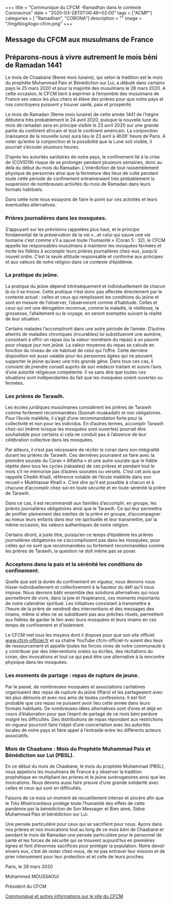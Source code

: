 +++
title = "Communiqué du CFCM -Ramadhan dans le contexte Coronavirus"
date = "2020-03-28T07:00:46+02:00"
tags = ["ACMP"]
categories = [ "Ramadhan", "CORONA"]
description = ""
image = "/img/blog/logo-cfcm.png"
+++

## Message du CFCM aux musulmans de France

## Préparons-nous à vivre autrement le mois béni de Ramadan 1441

 Le mois de Chaabane (8eme mois lunaire), qui selon la tradition est le mois du prophète Muhammad Paix et Bénédiction sur Lui, a débuté dans certains pays le 25 mars 2020 et pour la majorité des musulmans le 26 mars 2020. A cette occasion, le CFCM tient à exprimer à l’ensemble des musulmans de France ses vœux les plus chers et élève des prières pour que notre pays et nos concitoyens puissent y trouver santé, paix et prospérité.

Le mois de Ramadan (9eme mois lunaire) de cette année 1441 de l’hégire débutera très probablement le 24 avril 2020, puisque la nouvelle lune du mois de ramadan sera en principe visible le 23 avril 2020 sur une grande partie du continent africain et tout le continent américain. La conjonction (naissance de la nouvelle lune) aura lieu le 23 avril à 4h26’ heure de Paris. A noter qu’entre la conjonction et la possibilité que la Lune soit visible, il pourrait s’écouler plusieurs heures.

D’après les autorités sanitaires de notre pays, le confinement lié à la crise de (COVID19) risque de se prolonger pendant plusieurs semaines, donc au delà du début du mois du Ramadan. L’interdiction de tout rassemblement physique de personnes ainsi que la fermeture des lieux de culte pendant toute cette période de confinement entraineraient très probablement la suspension de nombreuses activités du mois de Ramadan dans leurs formats habituels.

Dans cette note nous essayons de faire le point sur ces activités et leurs éventuelles alternatives.

### Prières journalières dans les mosquées.
S’appuyant sur les prévisions rappelées plus haut, et le principe fondamental de la préservation de la vie «…et celui qui sauve une vie humaine c’est comme s’il a sauvé toute l’humanité » (Coran 5 : 32), le CFCM appelle les responsables musulmans à maintenir les mosquées fermées et incite les fidèles à accomplir leurs prières journalières chez-eux, jusqu’à nouvel ordre. C’est la seule attitude responsable et conforme aux principes et aux valeurs de notre religion dans ce contexte d’épidémie.

### La pratique du jeûne.
La pratique du jeûne dépend intrinsèquement et individuellement de chacun là où il se trouve. Cette pratique n’est donc pas affectée directement par le contexte actuel :  celles et ceux qui remplissent les conditions du jeûne et sont en mesure de l’observer, l’observeront comme d’habitude. Celles et ceux qui ont une dérogation reconnue, comme la maladie, la vieillesse, la grossesse, l’allaitement ou le voyage, en seront exemptés suivant la réalité de leur situation.

Certains malades l’accompliront dans une autre période de l’année. D’autres atteints de maladies chroniques (incurables) lui substitueront une aumône, consistant à offrir un repas (ou la valeur monétaire du repas) à un pauvre pour chaque jour non jeûné. La valeur moyenne du repas se calcule en fonction du niveau de vie habituel de celui qui l’offre. Cette dernière disposition est aussi valable pour les personnes âgées qui ne peuvent supporter le jeûne qu’avec une très grande gêne. Dans tous ces cas, il convient de prendre conseil auprès de son médecin traitant et suivre l’avis d’une autorité religieuse compétente. Il va sans dire que toutes ces situations sont indépendantes du fait que les mosquées soient ouvertes ou fermées.

### Les prières de Tarawih.
Les écoles juridiques musulmanes considèrent les prières de Tarawih comme fortement recommandées (Sunnah muakadah) et non obligatoires. Pour l’école malékite, il s’agit d’une recommandation forte pour la collectivité et non pour les individus. En d’autres termes, accomplir Tarawih chez-soi (même lorsque les mosquées sont ouvertes) pourrait être souhaitable pour certains si cela ne conduit pas à l’absence de leur célébration collective dans les mosquées.

Par ailleurs, il n’est pas nécessaire de réciter le coran dans son intégralité durant les prières de Tarawih. Ces dernières pourraient se faire avec la première sourate du Coran « Alfatiha » et une autre sourate que le fidèle répète dans tous les cycles (rakaates) de ces prières et pendant tout le mois s’il ne mémorise pas d’autres sourates ou versets. C’est cet avis que rappelle Cheikh Khalil, référence notable de l’école malékite dans son recueil « Mukhtassar Khalil ».  C’est dire qu’il est possible à chacun et à chacune d’accomplir chez-soi en toute sécurité et en toute sérénité la prière de Tarawih.

Dans ce cas, il est recommandé aux familles d’accomplir, en groupe, les prières journalières obligatoires ainsi que le Tarawih.  Ce qui leur permettra de profiter pleinement des mérites de la prière en groupe, d’accompagner au mieux leurs enfants dans leur vie spirituelle et leur transmettre, par la même occasion, les valeurs authentiques de notre religion.

Certains diront, à juste titre, puisqu’en ce temps d’épidémie les prières journalières obligatoires ne s’accomplissent pas dans les mosquées, pour celles qui ne sont que recommandées ou fortement recommandées comme les prières de Tarawih, la question ne doit même pas se poser.

### Acceptons dans la paix et la sérénité les conditions de confinement.
Quelle que soit la durée du confinement en vigueur, nous devrons nous hisser individuellement et collectivement à la hauteur du défi qu’il nous impose.  Nous devrons bâtir ensemble des solutions alternatives qui nous permettront de vivre, dans la joie et l’espérance, ces moments importants de notre calendrier spirituel. Les initiatives consistant à transmettre à l’heure de la prière de vendredi des interventions et des messages des imams, même si elles ne se substituent pas aux prêches rituels, permettent aux fidèles de garder le lien avec leurs mosquées et leurs imams en ces temps de confinement et d’isolement.

Le CFCM met tous les moyens dont il dispose pour que son site officiel www.cfcm-officiel.fr et sa chaîne YouTube cfcm-officiel-tv soient des lieux de ressourcement et appelle toutes les forces vives de notre communauté à y contribuer par des interventions orales ou écrites, des récitations du coran, des invocations et tout ce qui peut être une alternative à la rencontre physique dans les mosquées.

### Les moments de partage : repas de rupture de jeune.
Par le passé, de nombreuses mosquées et associations caritatives organisaient des repas de rupture du jeûne (Iftars) et les partageaient avec les plus démunis et avec nos amis de toutes confessions. Il est fort probable que ces repas ne puissent avoir lieu cette année dans leurs formats habituels. De nombreuses idées alternatives sont d’ores et déjà en cours d’élaboration pour que l’esprit de partage de ce mois béni perdure malgré les difficultés. Des distributions de repas répondant aux restrictions en vigueur pourront faire l’objet d’une concertation avec les autorités locales de notre pays et faire appel à l’entraide entre les différents acteurs associatifs.

### Mois de Chaabane : Mois du Prophète Muhammad Paix et Bénédiction sur Lui (PBSL).
En ce début du mois de Chaabane, le mois du prophète Muhammad (PBSL), nous appelons les musulmans de France à y observer la tradition prophétique en multipliant les prières et le jeûne surérogatoires ainsi que les invocations. Nous devons aussi faire preuve d’une grande solidarité avec celles et ceux qui sont en difficultés.

Faisons de ce mois un moment de recueillement intense et sincère afin que le Très Miséricordieux protège toute l’humanité des effets de cette pandémie par la bénédiction de Son Messager et Bien aimé, Sidna Muhammad Paix et bénédiction sur Lui.

Une pensée particulière pour ceux qui se sacrifient pour nous.
Ayons dans nos prières et nos invocations tout au long de ce mois béni de Chaabane et pendant le mois de Ramadan une pensée particulière pour le personnel de santé et les forces de sécurité qui se trouvent aujourd’hui en premières lignes et font d’énormes sacrifices pour protéger la population. Notre devoir envers eux, c’est de rester chez-nous, de ne pas entraver leur mission et de prier intensément pour leur protection et et celle de leurs proches.

Paris, le 28 mars 2020

Mohammed MOUSSAOUI

Président du CFCM

[Communiqué et autres informations sur le site du CFCM](https://www.cfcm-officiel.fr/2020/03/28/preparons-nous-a-vivre-autrement-le-mois-beni-de-ramadan-1441/)
